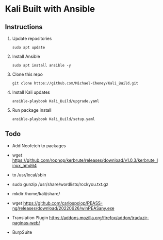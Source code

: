 # Kali Built with Ansible
## Instructions
1. Update repositories

   `sudo apt update`
2. Install Ansible

   `sudo apt install ansible -y`
3. Clone this repo

   `git clone https://github.com/Michael-Cheney/Kali_Build.git`
4. Install Kali updates

   `ansible-playbook Kali_Build/upgrade.yaml`
5. Run package install 

   `ansible-playbook Kali_Build/setup.yaml`

## Todo

* Add Neofetch to packages

* wget https://github.com/ropnop/kerbrute/releases/download/v1.0.3/kerbrute_linux_amd64
* to /usr/local/sbin

* sudo gunzip /usr/share/wordlists/rockyou.txt.gz
* mkdir /home/kali/share/
* wget https://github.com/carlospolop/PEASS-ng/releases/download/20220626/winPEASany.exe

* Translation Plugin
https://addons.mozilla.org/firefox/addon/traduzir-paginas-web/

* BurpSuite